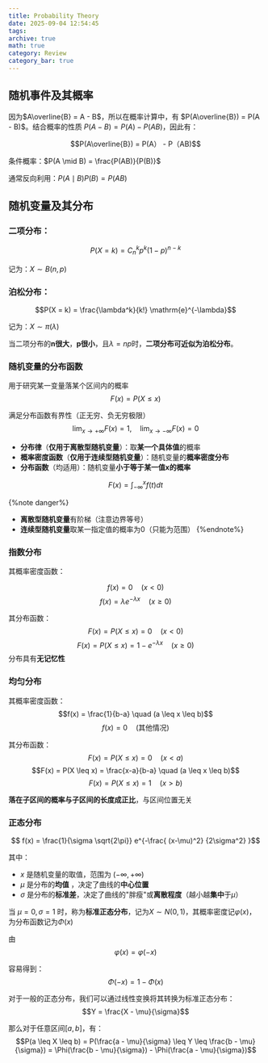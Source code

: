 ```yaml
---
title: Probability Theory
date: 2025-09-04 12:54:45
tags:
archive: true
math: true
category: Review
category_bar: true
---
```


## 随机事件及其概率
因为$A\overline{B} = A - B$，所以在概率计算中，有 $P(A\overline{B}) = P(A - B)$。结合概率的性质 $P(A - B) = P(A) - P(AB)$，因此有：

$$P(A\overline{B}) = P(A） - P（AB)$$

条件概率：$P(A \mid B) = \frac{P(AB)}{P(B)}$

通常反向利用：$P(A \mid B) {P(B)} = {P(AB)}$

## 随机变量及其分布
### 二项分布：

$$P(X = k) = C^{k}_{n} p^k (1-p)^{n-k}$$

记为：$X \sim B(n, p)$
### 泊松分布：

$$P(X = k) = \frac{\lambda^k}{k!} \mathrm{e}^{-\lambda}$$

记为：$X \sim\pi(\lambda)$

当二项分布的**n很大**，**p很小**，且$\lambda=np$时，**二项分布可近似为泊松分布**。

### 随机变量的分布函数

用于研究某一变量落某个区间内的概率
$$F(x)=P{(X\leq x)}$$

满足分布函数有界性（正无穷、负无穷极限）
$$\lim_{x \to +\infty} F(x) = 1, \quad \lim_{x \to -\infty} F(x) = 0$$

- **分布律**（**仅用于离散型随机变量**）：取**某一个具体值**的概率
- **概率密度函数**（**仅用于连续型随机变量**）：随机变量的**概率密度分布**
- **分布函数**（均适用）：随机变量**小于等于某一值x的概率**


$$F(x)=\int_{-\infty}^{x}f(t)dt$$

{%note danger%}
- **离散型随机变量**有阶梯（注意边界等号）
- **连续型随机变量**取某一指定值的概率为0（只能为范围）
{%endnote%}

### 指数分布
其概率密度函数：

$$f(x) = 0 \quad (x < 0)$$ $$f(x) = \lambda e^{-\lambda x} \quad (x \geq 0)$$

其分布函数：
$$F(x) = P(X \leq x) = 0 \quad (x < 0)$$ $$F(x) = P(X \leq x) = 1 - e^{-\lambda x} \quad (x \geq 0)$$
分布具有**无记忆性**


### 均匀分布
其概率密度函数：
$$f(x) = \frac{1}{b-a} \quad (a \leq x \leq b)$$ $$f(x) = 0 \quad (\text{其他情况})$$

其分布函数：
$$F(x) = P(X \leq x) = 0 \quad (x < a)$$ $$F(x) = P(X \leq x) = \frac{x-a}{b-a} \quad (a \leq x \leq b)$$ $$F(x) = P(X \leq x) = 1 \quad (x > b)$$

**落在子区间的概率与子区间的长度成正比**，与区间位置无关

### 正态分布
$$ f(x) = \frac{1}{\sigma \sqrt{2\pi}} e^{-\frac{ (x-\mu)^2} {2\sigma^2} }$$

其中：
- $x$ 是随机变量的取值，范围为 $(-\infty, +\infty)$
- $\mu$ 是分布的**均值** ，决定了曲线的**中心位置**
- $\sigma$ 是分布的**标准差**，决定了曲线的"胖瘦"或**离散程度**（越小越**集中**于$\mu$）

当 $\mu = 0, \sigma = 1$ 时，称为**标准正态分布**，记为$X\sim N(0,1)$，其概率密度记$\varphi(x)$，为分布函数记为$\Phi(x)$

由$$\varphi(x)=\varphi(-x)$$

容易得到：
$$\Phi(-x)=1-\Phi(x)$$

对于一般的正态分布，我们可以通过线性变换将其转换为标准正态分布：
$$Y = \frac{X - \mu}{\sigma}$$

那么对于任意区间$[a, b]$，有：
$$P(a \leq X \leq b) = P(\frac{a - \mu}{\sigma} \leq Y \leq \frac{b - \mu}{\sigma}) = \Phi(\frac{b - \mu}{\sigma}) - \Phi(\frac{a - \mu}{\sigma})$$

